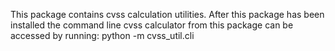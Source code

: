 This package contains cvss calculation utilities.
After this package has been installed the command line cvss calculator
from this package can be accessed by running:
	python -m cvss_util.cli
